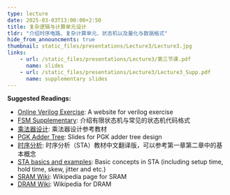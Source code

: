 ```yaml
---
type: lecture
date: 2025-03-03T13:00:00+2:50
title: 复杂逻辑与计算单元设计
tldr: "介绍时序电路、复杂计算单元、状态机以及量化与数据格式"
hide_from_announcments: true
thumbnail: static_files/presentations/Lecture3/Lecture3.jpg
links: 
    - url: /static_files/presentations/Lecture3/第三节课.pdf
      name: slides
    - url: /static_files/presentations/Lecture3/Lecture3_Supp.pdf
      name: supplementary slides
---
```


**Suggested Readings:**
 - [Online Verilog Exercise](http://hdlbits.com): A website for verilog exercise
 - [FSM Supplementary](https://gitcode.csdn.net/65e7d48d1a836825ed789ace.html?dp_token=eyJ0eXAiOiJKV1QiLCJhbGciOiJIUzI1NiJ9.eyJpZCI6NzA0NTcyMSwiZXhwIjoxNzI3ODMyNTI3LCJpYXQiOjE3MjcyMjc3MjcsInVzZXJuYW1lIjoiSGlnZ3NCb3NlIn0.aQ_cBNLONcScbdGjBIkS7X-hwHC9vH0hMPlUcEL23Yk&spm=1001.2101.3001.6661.1&utm_medium=distribute.pc_relevant_t0.none-task-blog-2%7Edefault%7Ebaidujs_utm_term%7Eactivity-1-119421783-blog-125559829.235%5Ev43%5Epc_blog_bottom_relevance_base6&depth_1-utm_source=distribute.pc_relevant_t0.none-task-blog-2%7Edefault%7Ebaidujs_utm_term%7Eactivity-1-119421783-blog-125559829.235%5Ev43%5Epc_blog_bottom_relevance_base6&utm_relevant_index=1): 介绍有限状态机与常见的状态机代码格式
 - [乘法器设计](https://foxsen.github.io/archbase/%E8%BF%90%E7%AE%97%E5%99%A8%E8%AE%BE%E8%AE%A1.html#%E5%AE%9A%E7%82%B9%E8%A1%A5%E7%A0%81%E4%B9%98%E6%B3%95%E5%99%A8): 乘法器设计参考教材
 - [PGK Adder Tree](https://pages.hmc.edu/harris/cmosvlsi/4e/lect/lect17.pdf): Slides for PGK adder tree design
 - [时序分析](https://zhuanlan.zhihu.com/p/345536827): 时序分析（STA）教材中文翻译版，可以参考第一章第二章中的基本概念
 - [STA basics and examples](https://github.com/brabect1/sta_basics_course/blob/master/doc/sta_basics_course.rst): Basic concepts in STA (including setup time, hold time, skew, jitter and etc.)
 - [SRAM Wiki](https://en.wikipedia.org/wiki/Static_random-access_memory#Design): Wikipedia page for SRAM
 - [DRAM Wiki](https://en.wikipedia.org/wiki/Dynamic_random-access_memory#Principles_of_operation): Wikipedia for DRAM